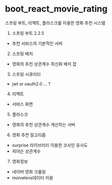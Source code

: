 # boot_react_movie_rating
스프링 부트, 리액트, 플라스크를 이용한 영화 추천 시스템
1. 스프링 부트 2.2.5
- 추천 서비스의 기본적인 서버 
2. 스프링 배치
- 영화의 추천 상관계수 최신화 배치 잡
3. 스프링 시큐리티 
- jwt or oauth2.0 ... ?
4. 리액트
- 서비스 화면 
5. 플라스크
- 영화의 추천 상관계수 계산하는 서버
6. 영화 추천 알고리즘
- surprise 라이브러리 이용한 코사인 유사도
- 피어슨 상관계수 
7. 영화정보
- 네이버 영화 크롤링
- moivelens데이터 이용
